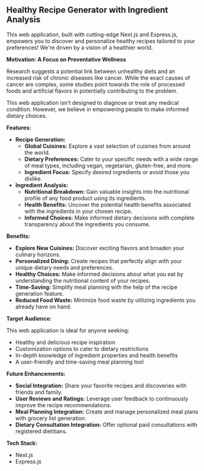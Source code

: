 ## Healthy Recipe Generator with Ingredient Analysis

This web application, built with cutting-edge Next.js and Express.js, empowers you to discover and personalize healthy recipes tailored to your preferences! We're driven by a vision of a healthier world.

**Motivation: A Focus on Preventative Wellness**

Research suggests a potential link between unhealthy diets and an increased risk of chronic diseases like cancer.  While the exact causes of cancer are complex, some studies point towards the role of processed foods and artificial flavors in potentially contributing to the problem. 

This web application isn't designed to diagnose or treat any medical condition. However, we believe in empowering people to make informed dietary choices. 

**Features:**

* **Recipe Generation:**
    * **Global Cuisines:** Explore a vast selection of cuisines from around the world.
    * **Dietary Preferences:** Cater to your specific needs with a wide range of meal types, including vegan, vegetarian, gluten-free, and more.
    * **Ingredient Focus:** Specify desired ingredients or avoid those you dislike.
* **Ingredient Analysis:**
    * **Nutritional Breakdown:** Gain valuable insights into the nutritional profile of any food product using its ingredients.
    * **Health Benefits:** Uncover the potential health benefits associated with the ingredients in your chosen recipe.
    * **Informed Choices:** Make informed dietary decisions with complete transparency about the ingredients you consume.

**Benefits:**

* **Explore New Cuisines:** Discover exciting flavors and broaden your culinary horizons.
* **Personalized Dining:** Create recipes that perfectly align with your unique dietary needs and preferences.
* **Healthy Choices:** Make informed decisions about what you eat by understanding the nutritional content of your recipes.
* **Time-Saving:** Simplify meal planning with the help of the recipe generation feature.
* **Reduced Food Waste:** Minimize food waste by utilizing ingredients you already have on hand.

**Target Audience:**

This web application is ideal for anyone seeking:

* Healthy and delicious recipe inspiration
* Customization options to cater to dietary restrictions
* In-depth knowledge of ingredient properties and health benefits
* A user-friendly and time-saving meal planning tool

**Future Enhancements:**

* **Social Integration:** Share your favorite recipes and discoveries with friends and family.
* **User Reviews and Ratings:** Leverage user feedback to continuously improve the recipe recommendations.
* **Meal Planning Integration:** Create and manage personalized meal plans with grocery list generation.
* **Dietary Consultation Integration:** Offer optional paid consultations with registered dietitians.

**Tech Stack:**

* Next.js
* Express.js


